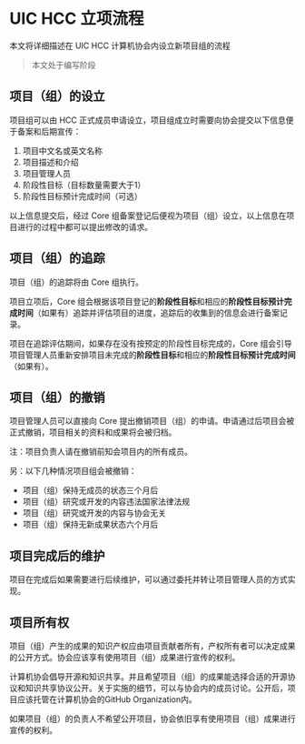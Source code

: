 # UIC HCC 立项流程

本文将详细描述在 UIC HCC 计算机协会内设立新项目组的流程

> 本文处于编写阶段


## 项目（组）的设立

项目组可以由 HCC 正式成员申请设立，项目组成立时需要向协会提交以下信息便于备案和后期宣传：

1. 项目中文名或英文名称
2. 项目描述和介绍
3. 项目管理人员
4. 阶段性目标（目标数量需要大于1）
5. 阶段性目标预计完成时间（可选）

以上信息提交后，经过 Core 组备案登记后便视为项目（组）设立，以上信息在项目进行的过程中都可以提出修改的请求。


## 项目（组）的追踪

项目（组）的追踪将由 Core 组执行。

项目立项后，Core 组会根据该项目登记的**阶段性目标**和相应的**阶段性目标预计完成时间**（如果有）追踪并评估项目的进度，追踪后的收集到的信息会进行备案记录。

项目在追踪评估期间，如果存在没有按预定的阶段性目标完成的，Core 组会引导项目管理人员重新安排项目未完成的**阶段性目标**和相应的**阶段性目标预计完成时间**（如果有）。


## 项目（组）的撤销

项目管理人员可以直接向 Core 提出撤销项目（组）的申请。申请通过后项目会被正式撤销，项目相关的资料和成果将会被归档。

注：项目负责人请在撤销前知会项目内的所有成员。

另：以下几种情况项目组会被撤销：

- 项目（组）保持无成员的状态三个月后
- 项目（组）研究或开发的内容违法国家法律法规
- 项目（组）研究或开发的内容与协会无关
- 项目（组）保持无新成果状态六个月后


## 项目完成后的维护

项目在完成后如果需要进行后续维护，可以通过委托并转让项目管理人员的方式实现。


## 项目所有权

项目（组）产生的成果的知识产权应由项目贡献者所有，产权所有者可以决定成果的公开方式。协会应该享有使用项目（组）成果进行宣传的权利。

计算机协会倡导开源和知识共享。并且希望项目（组）的成果能选择合适的开源协议和知识共享协议公开。关于实施的细节，可以与协会内的成员讨论。公开后，项目应该托管在计算机协会的GitHub Organization内。

如果项目（组）的负责人不希望公开项目，协会依旧享有使用项目（组）成果进行宣传的权利。



